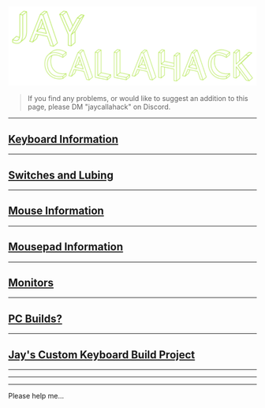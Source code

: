 ![Alt text](<info (1).png>)

> If you find any problems, or would like to suggest an addition to this page, please DM "jaycallahack" on Discord.
 
** ** 

## [Keyboard Information](./Keyboard_Information/)
** ** 
## [Switches and Lubing](./Keyboard_Switches_Information/)
** ** 
## [Mouse Information](./Mouse_Information/)
** ** 
## [Mousepad Information](./Mousepad_Information/)
** ** 
## [Monitors](./Monitor_Setup/)
** ** 
## [PC Builds?](./PC_Builds/)
** ** 
## [Jay's Custom Keyboard Build Project](./Keyboard_Build/)
** ** 




** ** 


















** ** 

Please help me...